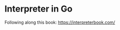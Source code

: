 # Interpreter in Go

Following along this book: <https://interpreterbook.com/>

<!-- 
TODO:
- Unicode support?
- Play with a parser generator https://en.wikipedia.org/wiki/Comparison_of_parser_generators
-->
